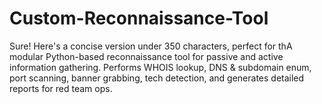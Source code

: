 # Custom-Reconnaissance-Tool
Sure! Here's a concise version under 350 characters, perfect for thA modular Python-based reconnaissance tool for passive and active information gathering. Performs WHOIS lookup, DNS &amp; subdomain enum, port scanning, banner grabbing, tech detection, and generates detailed reports for red team ops.
